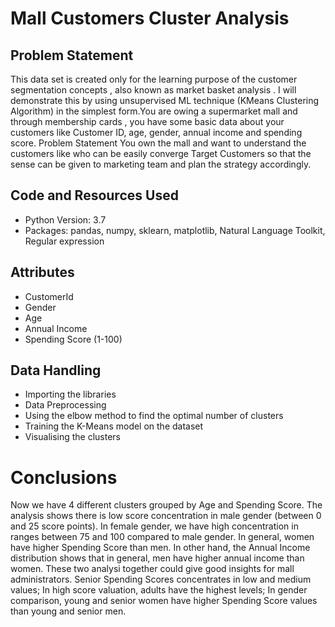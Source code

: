 # Mall Customers Cluster Analysis

## Problem Statement
 
This data set is created only for the learning purpose of the customer segmentation concepts , also known as market basket analysis . I will demonstrate this by using unsupervised ML technique (KMeans Clustering Algorithm) in the simplest form.You are owing a supermarket mall and through membership cards , you have some basic data about your customers like Customer ID, age, gender, annual income and spending score. Problem Statement You own the mall and want to understand the customers like who can be easily converge Target Customers so that the sense can be given to marketing team and plan the strategy accordingly.

## Code and Resources Used

* Python Version: 3.7
* Packages: pandas, numpy, sklearn, matplotlib, Natural Language Toolkit, Regular expression

## Attributes

* CustomerId
* Gender
* Age
* Annual Income
* Spending Score (1-100)

## Data Handling

* Importing the libraries
* Data Preprocessing
* Using the elbow method to find the optimal number of clusters
* Training the K-Means model on the dataset
* Visualising the clusters

# Conclusions

Now we have 4 different clusters grouped by Age and Spending Score.
The analysis shows there is low score concentration in male gender (between 0 and 25 score points). In female gender, we have high concentration in ranges between 75 and 100 compared to male gender. In general, women have higher Spending Score than men.
In other hand, the Annual Income distribution shows that in general, men have higher annual income than women. These two analysi together could give good insights for mall administrators.
Senior Spending Scores concentrates in low and medium values; In high score valuation, adults have the highest levels; In gender comparison, young and senior women have higher Spending Score values than young and senior men.


